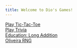 ```yaml
---
title: Welcome to Dio's Games!
---
```

<a href="tic-tac-toe/tic-tac-toe.html">Play Tic-Tac-Toe<br>
<a href="trivia-game/index.html">Play Trivia<br>
<a href="addition/index.html">Education: Long Addition<br>
<a href="rng-game/index.html">Oliveira RNG<br>
